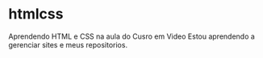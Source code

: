 # htmlcss
 Aprendendo HTML e CSS na aula do Cusro em Video
 Estou aprendendo a gerenciar sites e meus repositorios.
